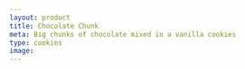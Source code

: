 ```yaml
---
layout: product
title: Chocolate Chunk
meta: Big chunks of chocolate mixed in a vanilla cookies
type: cookies
image: 
---
```


